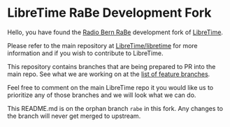 # LibreTime RaBe Development Fork

Hello, you have found the [Radio Bern RaBe](http://rabe.ch) development fork of [LibreTime](http://libretime.org).

Please refer to the main repository at [LibreTime/libretime](https://github.com/LibreTime/libretime) for more
information and if you wish to contribute to LibreTime.

This repository contains branches that are being prepared to PR into the main repo. See what we are working on
at the [list of feature branches](https://github.com/radiorabe/libretime/branches/all?utf8=%E2%9C%93&query=feature).

Feel free to comment on the main LibreTime repo it you would like us to prioritize any of those branches and
we will look what we can do.

This README.md is on the orphan branch `rabe` in this fork. Any changes to the branch will never get merged to upstream.
